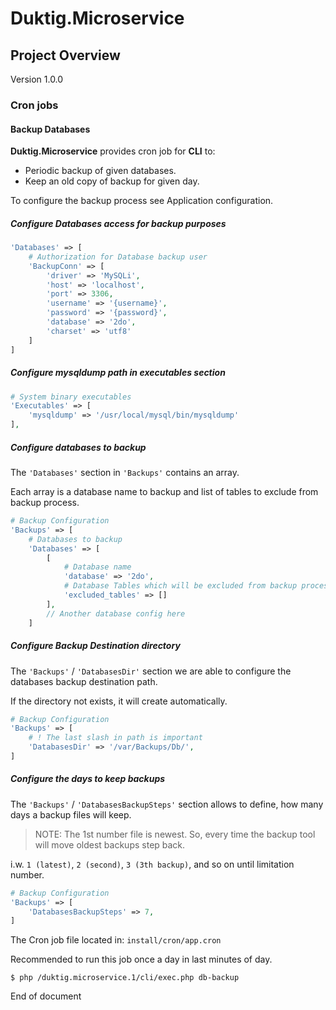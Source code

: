 # Duktig.Microservice
## Project Overview

Version 1.0.0

### Cron jobs

#### Backup Databases

**Duktig.Microservice** provides cron job for **CLI** to:

- Periodic backup of given databases.
- Keep an old copy of backup for given day.

To configure the backup process see Application configuration. 

##### Configure Databases access for backup purposes

```php
'Databases' => [
    # Authorization for Database backup user
    'BackupConn' => [
    	'driver' => 'MySQLi',
    	'host' => 'localhost',
    	'port' => 3306,
    	'username' => '{username}',
    	'password' => '{password}',
    	'database' => '2do',
    	'charset' => 'utf8'
    ]    
]
```

##### Configure mysqldump path in executables section

```php
# System binary executables
'Executables' => [
    'mysqldump' => '/usr/local/mysql/bin/mysqldump'
],
```

##### Configure databases to backup

The `'Databases'` section in `'Backups'` contains an array.

Each array is a database name to backup and list of tables to exclude from backup process.   

```php
# Backup Configuration
'Backups' => [
	# Databases to backup
	'Databases' => [
		[
			# Database name
			'database' => '2do',
			# Database Tables which will be excluded from backup process.
			'excluded_tables' => []
		],
		// Another database config here
	]	
```

##### Configure Backup Destination directory

The `'Backups'` / `'DatabasesDir'` section we are able to configure the databases backup destination path.

If the directory not exists, it will create automatically. 

```php
# Backup Configuration
'Backups' => [
    # ! The last slash in path is important
    'DatabasesDir' => '/var/Backups/Db/',
]
```

##### Configure the days to keep backups

The `'Backups'` / `'DatabasesBackupSteps'` section allows to define, how many days a backup files will keep.

> NOTE: The 1st number file is newest. So, every time the backup tool will move oldest backups step back.

i.w. `1 (latest)`, `2 (second)`, `3 (3th backup)`, and so on until limitation number.  

```php
# Backup Configuration
'Backups' => [
    'DatabasesBackupSteps' => 7,
]
```
 
The Cron job file located in: `install/cron/app.cron`

Recommended to run this job once a day in last minutes of day.

    $ php /duktig.microservice.1/cli/exec.php db-backup

End of document
